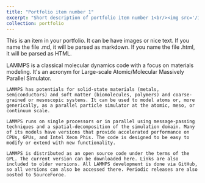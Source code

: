 ```yaml
---
title: "Portfolio item number 1"
excerpt: "Short description of portfolio item number 1<br/><img src='/images/500x300.png'>"
collection: portfolio
---
```


This is an item in your portfolio. It can be have images or nice text. If you name the file .md, it will be parsed as markdown. If you name the file .html, it will be parsed as HTML. 

<div style="width:100%; height:300px; overflow:auto;">
	LAMMPS is a classical molecular dynamics code with a focus on materials modeling. It's an acronym for Large-scale Atomic/Molecular Massively Parallel Simulator.
	
	LAMMPS has potentials for solid-state materials (metals, semiconductors) and soft matter (biomolecules, polymers) and coarse-grained or mesoscopic systems. It can be used to model atoms or, more generically, as a parallel particle simulator at the atomic, meso, or continuum scale.
	
	LAMMPS runs on single processors or in parallel using message-passing techniques and a spatial-decomposition of the simulation domain. Many of its models have versions that provide accelerated performance on CPUs, GPUs, and Intel Xeon Phis. The code is designed to be easy to modify or extend with new functionality.
	
	LAMMPS is distributed as an open source code under the terms of the GPL. The current version can be downloaded here. Links are also included to older versions. All LAMMPS development is done via GitHub, so all versions can also be accessed there. Periodic releases are also posted to SourceForge.
	
	LAMMPS is distributed by Sandia National Laboratories, a US Department of Energy laboratory. The main authors of LAMMPS are listed on this page along with contact info and other contributors. Funding for LAMMPS development has come primarily from DOE (OASCR, OBER, ASCI, LDRD, Genomes-to-Life) and is acknowledged here.
	
	The LAMMPS web site is hosted by Sandia, which has this Privacy and Security statement.
</div>